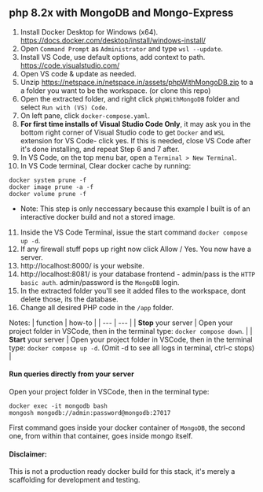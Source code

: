 ## php 8.2x with MongoDB and Mongo-Express
1. Install Docker Desktop for Windows (x64). https://docs.docker.com/desktop/install/windows-install/
2. Open `Command Prompt` as `Administrator` and type `wsl --update`.
3. Install VS Code, use default options, add context to path. https://code.visualstudio.com/
4. Open VS code & update as needed.
5. Unzip https://netspace.in/netspace.in/assets/phpWithMongoDB.zip to a a folder you want to be the workspace. (or clone this repo)
6. Open the extracted folder, and right click `phpWithMongoDB` folder and select `Run with (VS) Code`.
7. On left pane, click `docker-compose.yaml`. 
8. **For first time installs of Visual Studio Code Only**, it may ask you in the bottom right corner of Visual Studio code to get `Docker` and `WSL` extension for VS Code- click yes. If this is needed, close VS Code after it's done installing, and repeat Step 6 and 7 after.
9. In VS Code, on the top menu bar, open a `Terminal > New Terminal`.
10. In VS Code terminal, Clear docker cache by running:
```
docker system prune -f
docker image prune -a -f
docker volume prune -f
```
- Note: This step is only neccessary because this example I built is of an interactive docker build and not a stored image.
11. Inside the VS Code Terminal, issue the start command `docker compose up -d`.
12. If any firewall stuff pops up right now click Allow / Yes. You now have a server.
13. http://localhost:8000/ is your website.
14. http://localhost:8081/ is your database frontend - admin/pass  is the `HTTP basic auth`. admin/password is the `MongoDB` login.
15. In the extracted folder you'll see it added files to the workspace, dont delete those, its the database. 
16. Change all desired PHP code in the `/app` folder.

Notes:
| function | how-to |
| --- | --- |
| **Stop** your server | Open your project folder in VSCode, then in the terminal type: `docker compose down`. |
| **Start** your server | Open your project folder in VSCode, then in the terminal type: `docker compose up -d`. (Omit -d to see all logs in terminal, ctrl-c stops) | 

#### **Run queries directly** from your server
Open your project folder in VSCode, then in the terminal type: 
```
docker exec -it mongodb bash
mongosh mongodb://admin:password@mongodb:27017
``` 
First command goes inside your docker container of `MongoDB`, the second one, from within that container, goes inside mongo itself.

#### Disclaimer:
This is not a production ready docker build for this stack, it's merely a scaffolding for development and testing.
